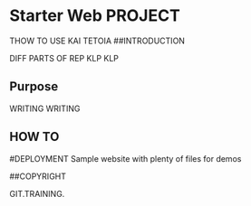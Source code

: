 # Starter Web PROJECT

THOW TO USE KAI TETOIA
##INTRODUCTION

DIFF PARTS OF REP KLP KLP 

## Purpose

WRITING WRITING

## HOW TO

#DEPLOYMENT
Sample website with plenty of files for demos

##COPYRIGHT

GIT.TRAINING.